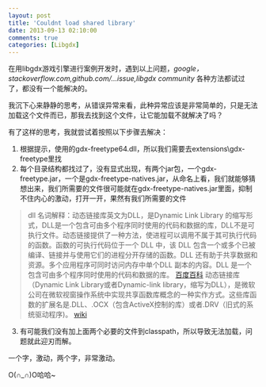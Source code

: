 ```yaml
---
layout: post
title: 'Couldnt load shared library'
date: 2013-09-13 02:10:00
comments: true
categories: [Libgdx]
---
```


在用libgdx游戏引擎进行案例开发时，遇到以上问题，*google，stackoverflow.com,github.com/...issue,libgdx community*
各种方法都试过了，都没有一个能解决的。

我沉下心来静静的思考，从错误异常来看，此种异常应该是非常简单的，只是无法加载这个文件而已，那我去找到这个文件，让它能加载不就解决了吗？

有了这样的思考，我就尝试着按照以下步骤去解决：
1. 根据提示，使用的gdx-freetype64.dll，所以我们需要去extensions\gdx-freetype里找
2. 每个目录结构都找过了，没有显式出现，有两个jar包，一个gdx-freetype.jar，一个是gdx-freetype-natives.jar，从命名上看，我们就能够猜想出来，我们所需要的文件很可能就在gdx-freetype-natives.jar里面，抑制不住内心的激动，打开一开，果然有我们所需要的文件

> dll 名词解释：动态链接库英文为DLL，是Dynamic Link Library 的缩写形式，DLL是一个包含可由多个程序同时使用的代码和数据的库，DLL不是可执行文件。动态链接提供了一种方法，使进程可以调用不属于其可执行代码的函数。函数的可执行代码位于一个 DLL 中，该 DLL 包含一个或多个已被编译、链接并与使用它们的进程分开存储的函数。DLL 还有助于共享数据和资源。多个应用程序可同时访问内存中单个DLL 副本的内容。DLL 是一个包含可由多个程序同时使用的代码和数据的库。
[百度百科](http://baike.baidu.com/link?url=-Tv-XUalwlB_WBlY9IScNU-Q_5y71nHqLuQ67xkbwjVct9fgYOeUHo3Wgpw4qp9jcz2DmJC-7cp5ubj-_kPtcK)
> 动态链接库（Dynamic Link Library或者Dynamic-link library，缩写为DLL），是微软公司在微软视窗操作系统中实现共享函数库概念的一种实作方式。这些库函数的扩展名是.DLL、.OCX（包含ActiveX控制的库）或者.DRV（旧式的系统驱动程序)。
[wiki](http://zh.wikipedia.org/wiki/%E5%8A%A8%E6%80%81%E9%93%BE%E6%8E%A5%E5%BA%93)
3. 有可能我们没有加上面两个必要的文件到classpath，所以导致无法加载，问题就此迎刃而解。

一个字，激动，两个字，非常激动。

O(∩_∩)O哈哈~
